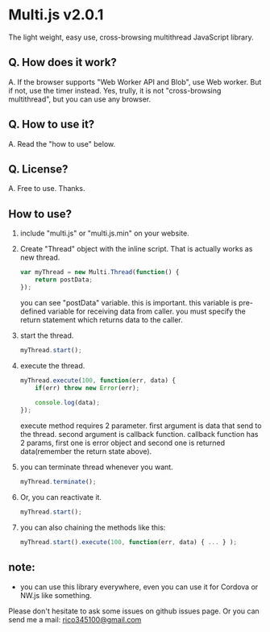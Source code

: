 # Multi.js v2.0.1

The light weight, easy use, cross-browsing multithread JavaScript library.

## Q. How does it work?
A. If the browser supports "Web Worker API and Blob", use Web worker. But if not, use the timer instead. Yes, trully, it is not "cross-browsing multithread", but you can use any browser.

## Q. How to use it?
A. Read the "how to use" below.

## Q. License?
A. Free to use. Thanks.



## How to use?

1. include "multi.js" or "multi.js.min" on your website.
2. Create "Thread" object with the inline script. That is actually works as new thread.
   ```javascript
   var myThread = new Multi.Thread(function() {
       return postData;
   });
   ```
   
   you can see "postData" variable. this is important. this variable is pre-defined variable for receiving data from caller.
   you must specify the return statement which returns data to the caller.
   
3. start the thread.
   ```javascript
   myThread.start();
   ```
   
4. execute the thread.
   ```javascript
   myThread.execute(100, function(err, data) {
       if(err) throw new Error(err);
       
       console.log(data);
   });
   ```
   
   execute method requires 2 parameter. first argument is data that send to the thread. second argument is callback function.
   callback function has 2 params, first one is error object and second one is returned data(remember the return state above).
   
5. you can terminate thread whenever you want.
   ```javascript
   myThread.terminate();
   ```
   
6. Or, you can reactivate it.
   ```javascript
   myThread.start();
   ```
   
7. you can also chaining the methods like this:
   ```javascript
   myThread.start().execute(100, function(err, data) { ... } );
   ```


## note:
* you can use this library everywhere, even you can use it for Cordova or NW.js like something.


Please don't hesitate to ask some issues on github issues page. Or you can send me a mail: rico345100@gmail.com
